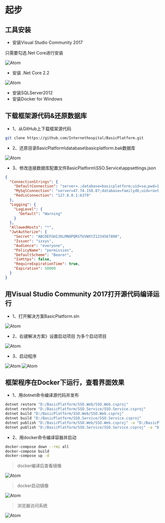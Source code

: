 # 起步

## 工具安装

- 安装Visual Studio Community 2017

只需要勾选.Net Core进行安装

![Atom](images/QQ截图20190322145507.png)

- 安装 .Net Core 2.2

![Atom](images/QQ截图20190322152705.png)

- 安装SQLServer2012
- 安装Docker for Windows

## 下载框架源代码&还原数据库

- 1、从GitHub上下载框架源代码

```bash
git clone https://github.com/Internethospital/BasicPlatform.git
```

- 2、还原目录BasicPlatform\database\basicplatform.bak数据库

![Atom](images/QQ截图20190322164332.png)

- 3、修改连接数据库配置文件BasicPlatform\SSO.Service\appsettings.json

```json
{
  "ConnectionStrings": {
    "DefaultConnection": "server=.;database=basicplatform;uid=sa;pwd=1;",
    "MySqlConnection": "server=47.74.150.87;database=familydb;uid=root;pwd=boluo;",
    "RedisConnection": "127.0.0.1:6379"
  },
  "Logging": {
    "LogLevel": {
      "Default": "Warning"
    }
  },
  "AllowedHosts": "*",
  "JwtAuthorize": {
    "Secret": "ABCDEFGHIJKLMNOPQRSTUVWXYZ1234567890",
    "Issuer": "szxys",
    "Audience": "everyone",
    "PolicyName": "permission",
    "DefaultScheme": "Bearer",
    "IsHttps": false,
    "RequireExpirationTime": true,
    "Expiration": 50000
  }
}
```

## 用Visual Studio Community 2017打开源代码编译运行

- 1、打开解决方案BasicPlatform.sln

![Atom](images/QQ截图20190322170028.png)

- 2、右键解决方案》设置启动项目 为多个启动项目

![Atom](images/QQ截图20190322170149.png)

- 3、启动程序

![Atom](images/QQ截图20190322170939.png)
![Atom](images/QQ截图20190322170924.png)

## 框架程序在Docker下运行，查看界面效果

- 1、用dotnet命令编译源代码并发布
```bash
dotnet restore "D:/BasicPlatform/SSO.Web/SSO.Web.csproj"
dotnet restore "D:/BasicPlatform/SSO.Service/SSO.Service.csproj"
dotnet build "D:/BasicPlatform/SSO.Web/SSO.Web.csproj"
dotnet build "D:/BasicPlatform/SSO.Service/SSO.Service.csproj"
dotnet publish "D:/BasicPlatform/SSO.Web/SSO.Web.csproj" -o "D:/BasicPlatform/SSO.Web/publish"
dotnet publish "D:/BasicPlatform/SSO.Service/SSO.Service.csproj" -o "D:/BasicPlatform/SSO.Service/publish"
```
- 2、用docker命令编译容器并启动
```bash
docker-compose down --rmi all
docker-compose build
docker-compose up -d
```
> docker编译后查看镜像

![Atom](images/QQ截图20190322162929.png)

> docker启动镜像

![Atom](images/QQ截图20190322162955.png)

> 浏览器访问系统

![Atom](images/QQ截图20190322163045.png)
